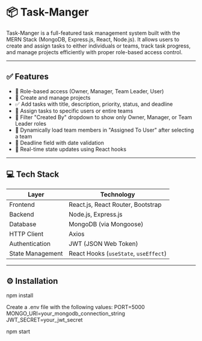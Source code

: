 # 📦 Task-Manger

Task-Manger is a full-featured task management system built with the MERN Stack (MongoDB, Express.js, React, Node.js). It allows users to create and assign tasks to either individuals or teams, track task progress, and manage projects efficiently with proper role-based access control.

---

## ✅ Features

- 🔐 Role-based access (Owner, Manager, Team Leader, User)
- 🧾 Create and manage projects
- ✅ Add tasks with title, description, priority, status, and deadline
- 👤 Assign tasks to specific users or entire teams
- 🧠 Filter "Created By" dropdown to show only Owner, Manager, or Team Leader roles
- 👥 Dynamically load team members in "Assigned To User" after selecting a team
- 📅 Deadline field with date validation
- 🔄 Real-time state updates using React hooks

---

## 💻 Tech Stack

| Layer        | Technology                          |
|--------------|--------------------------------------|
| Frontend     | React.js, React Router, Bootstrap    |
| Backend      | Node.js, Express.js                  |
| Database     | MongoDB (via Mongoose)               |
| HTTP Client  | Axios                                |
| Authentication | JWT (JSON Web Token)              |
| State Management | React Hooks (`useState`, `useEffect`) |

---

## ⚙️ Installation
npm install

Create a .env file with the following values:
PORT=5000
MONGO_URI=your_mongodb_connection_string
JWT_SECRET=your_jwt_secret

npm start


